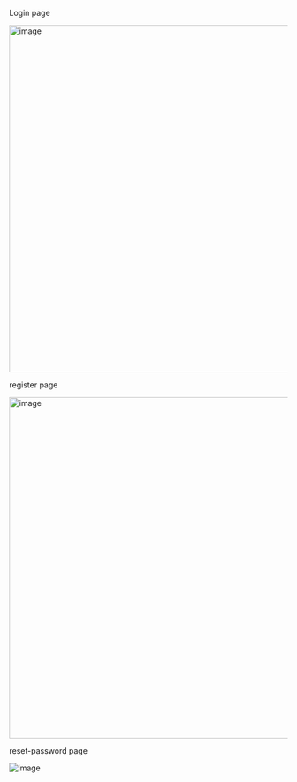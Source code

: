 Login page

<img width="628" alt="image" src="https://github.com/AlaMadanGopal/social-media-website/assets/115147746/16a87dfa-e92b-4c3a-bf68-48b76a4c5b9e">

register page

<img width="617" alt="image" src="https://github.com/AlaMadanGopal/social-media-website/assets/115147746/15dce3ea-2e60-45f7-9555-e9dfea28e143">

reset-password page

![image](https://github.com/AlaMadanGopal/social-media-website/assets/115147746/54803c6c-7e19-46fd-b48b-636bd252da7a)


